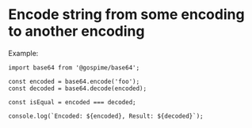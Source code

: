 # Encode string from some encoding to another encoding

Example:
```node
import base64 from '@gospime/base64';

const encoded = base64.encode('foo');
const decoded = base64.decode(encoded);

const isEqual = encoded === decoded;

console.log(`Encoded: ${encoded}, Result: ${decoded}`);
```
